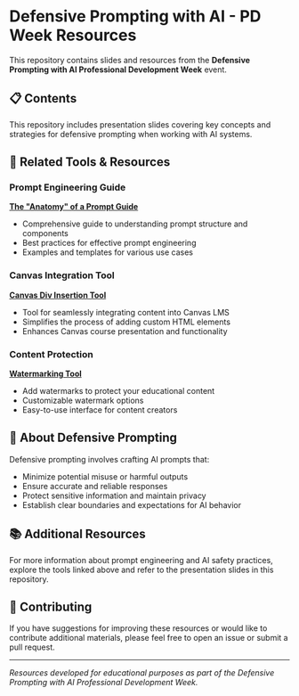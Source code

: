# Defensive Prompting with AI - PD Week Resources

This repository contains slides and resources from the **Defensive Prompting with AI Professional Development Week** event.

## 📋 Contents

This repository includes presentation slides covering key concepts and strategies for defensive prompting when working with AI systems.

## 🔗 Related Tools & Resources

### Prompt Engineering Guide
**[The "Anatomy" of a Prompt Guide](https://alexnatale.github.io/PromptGuide/)**
- Comprehensive guide to understanding prompt structure and components
- Best practices for effective prompt engineering
- Examples and templates for various use cases

### Canvas Integration Tool
**[Canvas Div Insertion Tool](https://alexnatale.github.io/CanvasTool/)**
- Tool for seamlessly integrating content into Canvas LMS
- Simplifies the process of adding custom HTML elements
- Enhances Canvas course presentation and functionality

### Content Protection
**[Watermarking Tool](https://alexnatale.github.io/Watermark/)**
- Add watermarks to protect your educational content
- Customizable watermark options
- Easy-to-use interface for content creators

## 🎯 About Defensive Prompting

Defensive prompting involves crafting AI prompts that:
- Minimize potential misuse or harmful outputs
- Ensure accurate and reliable responses
- Protect sensitive information and maintain privacy
- Establish clear boundaries and expectations for AI behavior

## 📚 Additional Resources

For more information about prompt engineering and AI safety practices, explore the tools linked above and refer to the presentation slides in this repository.

## 🤝 Contributing

If you have suggestions for improving these resources or would like to contribute additional materials, please feel free to open an issue or submit a pull request.

---

*Resources developed for educational purposes as part of the Defensive Prompting with AI Professional Development Week.*
